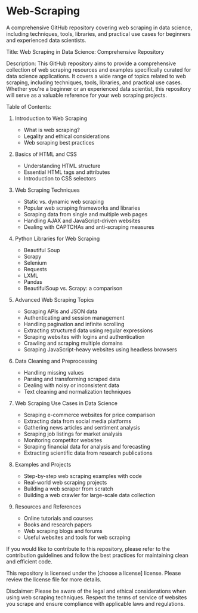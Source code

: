 # Web-Scraping
A comprehensive GitHub repository covering web scraping in data science, including techniques, tools, libraries, and practical use cases for beginners and experienced data scientists.

Title: Web Scraping in Data Science: Comprehensive Repository

Description:
This GitHub repository aims to provide a comprehensive collection of web scraping resources and examples specifically curated for data science applications. It covers a wide range of topics related to web scraping, including techniques, tools, libraries, and practical use cases. Whether you're a beginner or an experienced data scientist, this repository will serve as a valuable reference for your web scraping projects.

Table of Contents:
1. Introduction to Web Scraping
   - What is web scraping?
   - Legality and ethical considerations
   - Web scraping best practices

2. Basics of HTML and CSS
   - Understanding HTML structure
   - Essential HTML tags and attributes
   - Introduction to CSS selectors

3. Web Scraping Techniques
   - Static vs. dynamic web scraping
   - Popular web scraping frameworks and libraries
   - Scraping data from single and multiple web pages
   - Handling AJAX and JavaScript-driven websites
   - Dealing with CAPTCHAs and anti-scraping measures

4. Python Libraries for Web Scraping
   - Beautiful Soup
   - Scrapy
   - Selenium
   - Requests
   - LXML
   - Pandas
   - BeautifulSoup vs. Scrapy: a comparison

5. Advanced Web Scraping Topics
   - Scraping APIs and JSON data
   - Authenticating and session management
   - Handling pagination and infinite scrolling
   - Extracting structured data using regular expressions
   - Scraping websites with logins and authentication
   - Crawling and scraping multiple domains
   - Scraping JavaScript-heavy websites using headless browsers

6. Data Cleaning and Preprocessing
   - Handling missing values
   - Parsing and transforming scraped data
   - Dealing with noisy or inconsistent data
   - Text cleaning and normalization techniques

7. Web Scraping Use Cases in Data Science
   - Scraping e-commerce websites for price comparison
   - Extracting data from social media platforms
   - Gathering news articles and sentiment analysis
   - Scraping job listings for market analysis
   - Monitoring competitor websites
   - Scraping financial data for analysis and forecasting
   - Extracting scientific data from research publications

8. Examples and Projects
   - Step-by-step web scraping examples with code
   - Real-world web scraping projects
   - Building a web scraper from scratch
   - Building a web crawler for large-scale data collection

9. Resources and References
   - Online tutorials and courses
   - Books and research papers
   - Web scraping blogs and forums
   - Useful websites and tools for web scraping

   
If you would like to contribute to this repository, please refer to the contribution guidelines and follow the best practices for maintaining clean and efficient code.


This repository is licensed under the [choose a license] license. Please review the license file for more details.

Disclaimer:
Please be aware of the legal and ethical considerations when using web scraping techniques. Respect the terms of service of websites you scrape and ensure compliance with applicable laws and regulations.



